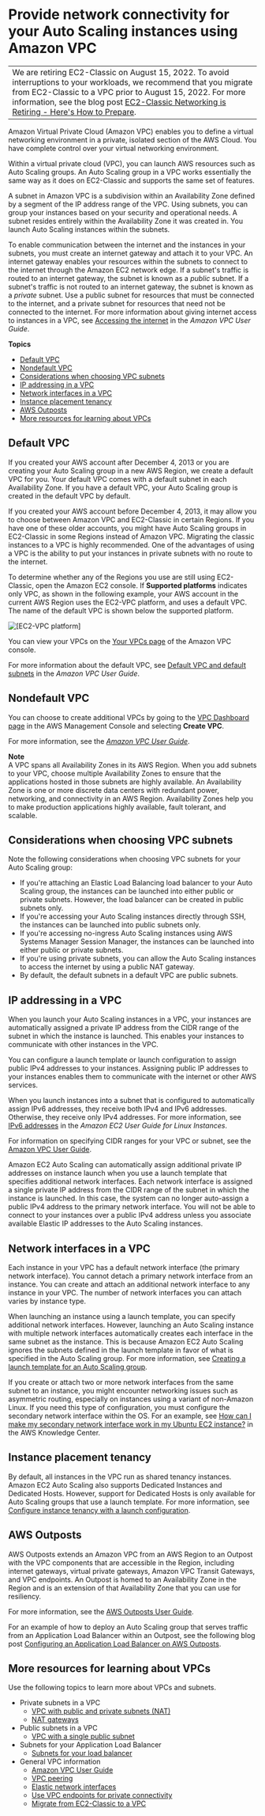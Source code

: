 # Provide network connectivity for your Auto Scaling instances using Amazon VPC<a name="asg-in-vpc"></a>


|  | 
| --- |
| We are retiring EC2\-Classic on August 15, 2022\. To avoid interruptions to your workloads, we recommend that you migrate from EC2\-Classic to a VPC prior to August 15, 2022\. For more information, see the blog post [EC2\-Classic Networking is Retiring \- Here's How to Prepare](http://aws.amazon.com/blogs/aws/ec2-classic-is-retiring-heres-how-to-prepare/)\. | 

Amazon Virtual Private Cloud \(Amazon VPC\) enables you to define a virtual networking environment in a private, isolated section of the AWS Cloud\. You have complete control over your virtual networking environment\.

Within a virtual private cloud \(VPC\), you can launch AWS resources such as Auto Scaling groups\. An Auto Scaling group in a VPC works essentially the same way as it does on EC2\-Classic and supports the same set of features\.

A subnet in Amazon VPC is a subdivision within an Availability Zone defined by a segment of the IP address range of the VPC\. Using subnets, you can group your instances based on your security and operational needs\. A subnet resides entirely within the Availability Zone it was created in\. You launch Auto Scaling instances within the subnets\.

To enable communication between the internet and the instances in your subnets, you must create an internet gateway and attach it to your VPC\. An internet gateway enables your resources within the subnets to connect to the internet through the Amazon EC2 network edge\. If a subnet's traffic is routed to an internet gateway, the subnet is known as a *public* subnet\. If a subnet's traffic is not routed to an internet gateway, the subnet is known as a *private* subnet\. Use a public subnet for resources that must be connected to the internet, and a private subnet for resources that need not be connected to the internet\. For more information about giving internet access to instances in a VPC, see [Accessing the internet](https://docs.aws.amazon.com/vpc/latest/userguide/how-it-works.html#what-is-connectivity) in the *Amazon VPC User Guide*\.

**Topics**
+ [Default VPC](#as-defaultVPC)
+ [Nondefault VPC](#as-nondefaultVPC)
+ [Considerations when choosing VPC subnets](#as-vpc-considerations)
+ [IP addressing in a VPC](#as-vpc-ipaddress)
+ [Network interfaces in a VPC](#as-vpc-network-interfaces)
+ [Instance placement tenancy](#as-vpc-tenancy)
+ [AWS Outposts](#auto-scaling-outposts)
+ [More resources for learning about VPCs](#auto-scaling-resources-about-vpcs)

## Default VPC<a name="as-defaultVPC"></a>

If you created your AWS account after December 4, 2013 or you are creating your Auto Scaling group in a new AWS Region, we create a default VPC for you\. Your default VPC comes with a default subnet in each Availability Zone\. If you have a default VPC, your Auto Scaling group is created in the default VPC by default\.

If you created your AWS account before December 4, 2013, it may allow you to choose between Amazon VPC and EC2\-Classic in certain Regions\. If you have one of these older accounts, you might have Auto Scaling groups in EC2\-Classic in some Regions instead of Amazon VPC\. Migrating the classic instances to a VPC is highly recommended\. One of the advantages of using a VPC is the ability to put your instances in private subnets with no route to the internet\. 

To determine whether any of the Regions you use are still using EC2\-Classic, open the Amazon EC2 console\. If **Supported platforms** indicates only VPC, as shown in the following example, your AWS account in the current AWS Region uses the EC2\-VPC platform, and uses a default VPC\. The name of the default VPC is shown below the supported platform\. 

![\[EC2-VPC platform\]](http://docs.aws.amazon.com/autoscaling/ec2/userguide/images/EC2-VPC.png)

You can view your VPCs on the [Your VPCs page](https://console.aws.amazon.com/vpc/home?/#vpcs) of the Amazon VPC console\.

For more information about the default VPC, see [Default VPC and default subnets](https://docs.aws.amazon.com/vpc/latest/userguide/default-vpc.html) in the *Amazon VPC User Guide*\. 

## Nondefault VPC<a name="as-nondefaultVPC"></a>

You can choose to create additional VPCs by going to the [VPC Dashboard page](https://console.aws.amazon.com/vpc/home?/#vpcs) in the AWS Management Console and selecting **Create VPC**\. 

For more information, see the *[Amazon VPC User Guide](https://docs.aws.amazon.com/vpc/latest/userguide/)*\.

**Note**  
A VPC spans all Availability Zones in its AWS Region\. When you add subnets to your VPC, choose multiple Availability Zones to ensure that the applications hosted in those subnets are highly available\. An Availability Zone is one or more discrete data centers with redundant power, networking, and connectivity in an AWS Region\. Availability Zones help you to make production applications highly available, fault tolerant, and scalable\.

## Considerations when choosing VPC subnets<a name="as-vpc-considerations"></a>

Note the following considerations when choosing VPC subnets for your Auto Scaling group: 
+ If you're attaching an Elastic Load Balancing load balancer to your Auto Scaling group, the instances can be launched into either public or private subnets\. However, the load balancer can be created in public subnets only\.
+ If you're accessing your Auto Scaling instances directly through SSH, the instances can be launched into public subnets only\. 
+ If you're accessing no\-ingress Auto Scaling instances using AWS Systems Manager Session Manager, the instances can be launched into either public or private subnets\. 
+ If you're using private subnets, you can allow the Auto Scaling instances to access the internet by using a public NAT gateway\.
+ By default, the default subnets in a default VPC are public subnets\. 

## IP addressing in a VPC<a name="as-vpc-ipaddress"></a>

When you launch your Auto Scaling instances in a VPC, your instances are automatically assigned a private IP address from the CIDR range of the subnet in which the instance is launched\. This enables your instances to communicate with other instances in the VPC\.

You can configure a launch template or launch configuration to assign public IPv4 addresses to your instances\. Assigning public IP addresses to your instances enables them to communicate with the internet or other AWS services\.

When you launch instances into a subnet that is configured to automatically assign IPv6 addresses, they receive both IPv4 and IPv6 addresses\. Otherwise, they receive only IPv4 addresses\. For more information, see [IPv6 addresses](https://docs.aws.amazon.com/AWSEC2/latest/UserGuide/using-instance-addressing.html#ipv6-addressing) in the *Amazon EC2 User Guide for Linux Instances*\.

For information on specifying CIDR ranges for your VPC or subnet, see the [Amazon VPC User Guide](https://docs.aws.amazon.com/vpc/latest/userguide/)\.

Amazon EC2 Auto Scaling can automatically assign additional private IP addresses on instance launch when you use a launch template that specifies additional network interfaces\. Each network interface is assigned a single private IP address from the CIDR range of the subnet in which the instance is launched\. In this case, the system can no longer auto\-assign a public IPv4 address to the primary network interface\. You will not be able to connect to your instances over a public IPv4 address unless you associate available Elastic IP addresses to the Auto Scaling instances\.

## Network interfaces in a VPC<a name="as-vpc-network-interfaces"></a>

Each instance in your VPC has a default network interface \(the primary network interface\)\. You cannot detach a primary network interface from an instance\. You can create and attach an additional network interface to any instance in your VPC\. The number of network interfaces you can attach varies by instance type\.

When launching an instance using a launch template, you can specify additional network interfaces\. However, launching an Auto Scaling instance with multiple network interfaces automatically creates each interface in the same subnet as the instance\. This is because Amazon EC2 Auto Scaling ignores the subnets defined in the launch template in favor of what is specified in the Auto Scaling group\. For more information, see [Creating a launch template for an Auto Scaling group](https://docs.aws.amazon.com/autoscaling/ec2/userguide/create-launch-template.html)\.

If you create or attach two or more network interfaces from the same subnet to an instance, you might encounter networking issues such as asymmetric routing, especially on instances using a variant of non\-Amazon Linux\. If you need this type of configuration, you must configure the secondary network interface within the OS\. For an example, see [How can I make my secondary network interface work in my Ubuntu EC2 instance?](http://aws.amazon.com/premiumsupport/knowledge-center/ec2-ubuntu-secondary-network-interface/) in the AWS Knowledge Center\.

## Instance placement tenancy<a name="as-vpc-tenancy"></a>

By default, all instances in the VPC run as shared tenancy instances\. Amazon EC2 Auto Scaling also supports Dedicated Instances and Dedicated Hosts\. However, support for Dedicated Hosts is only available for Auto Scaling groups that use a launch template\. For more information, see [Configure instance tenancy with a launch configuration](auto-scaling-dedicated-instances.md)\.

## AWS Outposts<a name="auto-scaling-outposts"></a>

AWS Outposts extends an Amazon VPC from an AWS Region to an Outpost with the VPC components that are accessible in the Region, including internet gateways, virtual private gateways, Amazon VPC Transit Gateways, and VPC endpoints\. An Outpost is homed to an Availability Zone in the Region and is an extension of that Availability Zone that you can use for resiliency\.

For more information, see the [AWS Outposts User Guide](https://docs.aws.amazon.com/outposts/latest/userguide/)\.

For an example of how to deploy an Auto Scaling group that serves traffic from an Application Load Balancer within an Outpost, see the following blog post [Configuring an Application Load Balancer on AWS Outposts](http://aws.amazon.com/blogs/networking-and-content-delivery/configuring-an-application-load-balancer-on-aws-outposts/)\.

## More resources for learning about VPCs<a name="auto-scaling-resources-about-vpcs"></a>

Use the following topics to learn more about VPCs and subnets\.
+ Private subnets in a VPC
  + [VPC with public and private subnets \(NAT\)](https://docs.aws.amazon.com/vpc/latest/userguide/VPC_Scenario2.html)
  + [NAT gateways](https://docs.aws.amazon.com/vpc/latest/userguide/vpc-nat-gateway.html)
+ Public subnets in a VPC
  + [VPC with a single public subnet](https://docs.aws.amazon.com/vpc/latest/userguide/VPC_Scenario1.html)
+ Subnets for your Application Load Balancer
  + [Subnets for your load balancer](https://docs.aws.amazon.com/elasticloadbalancing/latest/application/application-load-balancers.html#subnets-load-balancer)
+ General VPC information
  + [Amazon VPC User Guide](https://docs.aws.amazon.com/vpc/latest/userguide/)
  + [VPC peering](https://docs.aws.amazon.com/vpc/latest/userguide/vpc-peering.html)
  + [Elastic network interfaces](https://docs.aws.amazon.com/vpc/latest/userguide/VPC_ElasticNetworkInterfaces.html)
  + [Use VPC endpoints for private connectivity](ec2-auto-scaling-vpc-endpoints.md)
  + [Migrate from EC2\-Classic to a VPC](https://docs.aws.amazon.com/AWSEC2/latest/UserGuide/vpc-migrate.html)